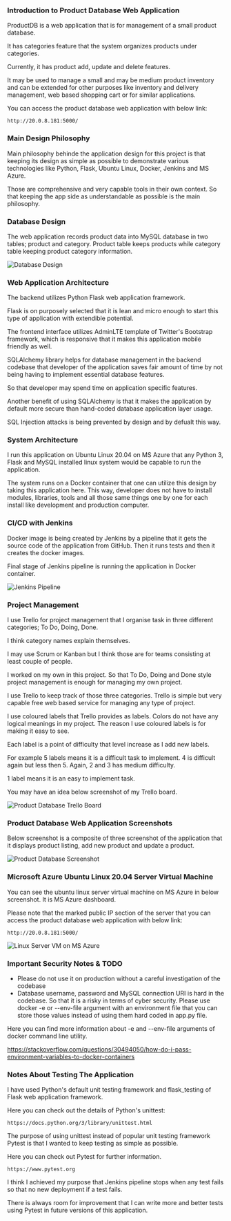 ### Introduction to Product Database Web Application ###

ProductDB is a web application that is for management
of a small product database.

It has categories feature that the system organizes products
under categories.

Currently, it has product add, update and delete features.

It may be used to manage a small and may be medium product inventory
and can be extended for other purposes like inventory and delivery
management, web based shopping cart or for similar applications.

You can access the product database web application with below link:

```
http://20.0.8.181:5000/
```

### Main Design Philosophy ###

Main philosophy behinde the application design for this project is that keeping
its design as simple as possible to demonstrate various technologies like
Python, Flask, Ubuntu Linux, Docker, Jenkins and MS Azure.

Those are comprehensive and very capable tools in their own context. So that
keeping the app side as understandable as possible is the main philosophy.

### Database Design ###

The web application records product data into MySQL database in two
tables; product and category. Product table keeps products while
category table keeping product category information.

![Database Design](/images/db-design-20-06-2022.png)

### Web Application Architecture ###

The backend utilizes Python Flask web application framework.

Flask is on purposely selected that it is lean and micro enough
to start this type of application with extendible potential.

The frontend interface utilizes AdminLTE template of Twitter's
Bootstrap framework, which is responsive that it makes this application
mobile friendly as well.

SQLAlchemy library helps for database management in the backend codebase
that developer of the application saves fair amount of time by not being 
having to implement essential database features.

So that developer may spend time on application specific features.

Another benefit of using SQLAlchemy is that it makes the application
by default more secure than hand-coded database application layer usage.

SQL Injection attacks is being prevented by design and by defualt this way.

### System Architecture ###

I run this application on Ubuntu Linux 20.04 on MS Azure that any Python 3,
Flask and MySQL installed linux system would be capable to run the application.

The system runs on a Docker container that one can utilize this design by taking
this application here. This way, developer does not have to install modules, libraries,
tools and all those same things one by one for each install like development
and production computer.

### CI/CD with Jenkins ###

Docker image is being created by Jenkins by a pipeline that it gets the source
code of the application from GitHub. Then it runs tests and then it creates the
docker images.

Final stage of Jenkins pipeline is running the application in Docker container.

![Jenkins Pipeline](/images/jenkins-pipeline-21-07-2022.png)

### Project Management ###

I use Trello for project management that I organise task in three different
categories; To Do, Doing, Done.

I think category names explain themselves.

I may use Scrum or Kanban but I think those are for teams consisting at least
couple of people.

I worked on my own in this project. So that To Do, Doing and Done style project
management is enough for managing my own project.

I use Trello to keep track of those three categories. Trello is simple but very
capable free web based service for managing any type of project.

I use coloured labels that Trello provides as labels. Colors do not have
any logical meanings in my project. The reason I use coloured labels is for
making it easy to see.

Each label is a point of difficulty that level increase as I add new labels.

For example 5 labels means it is a difficult task to implement. 4 is difficult
again but less then 5. Again, 2 and 3 has medium difficulty.

1 label means it is an easy to implement task.

You may have an idea below screenshot of my Trello board.

![Product Database Trello Board](/images/my-trello-board-21-07-2022.png)

### Product Database Web Application Screenshots ###

Below screenshot is a composite of three screenshot of the application
that it displays product listing, add new product and update a product.

![Product Database Screenshot](/images/product-db-screenshot-whole.png)

### Microsoft Azure Ubuntu Linux 20.04 Server Virtual Machine ###

You can see the ubuntu linux server virtual machine on MS Azure in below
screenshot. It is MS Azure dashboard.

Please note that the marked public IP section of the server that you can
access the product database web application with below link:

```
http://20.0.8.181:5000/
```

![Linux Server VM on MS Azure](/images/ms-azure-dashboard-my-linux-server-vm-21-07-2022.png)

### Important Security Notes & TODO ###

* Please do not use it on production without a careful investigation of the codebase
* Database username, password and MySQL connection URI is hard in the codebase. So that
it is a risky in terms of cyber security. Please use docker -e or --env-file argument
with an environment file that you can store those values instead of using them
hard coded in app.py file.

Here you can find more information about -e and --env-file arguments of docker command
line utility.

https://stackoverflow.com/questions/30494050/how-do-i-pass-environment-variables-to-docker-containers

### Notes About Testing The Application ###

I have used Python's default unit testing framework and flask_testing of Flask
web application framework.

Here you can check out the details of Python's unittest:

```
https://docs.python.org/3/library/unittest.html
```

The purpose of using unittest instead of popular unit testing framework Pytest is
that I wanted to keep testing as simple as possible.

Here you can check out Pytest for further information.

```
https://www.pytest.org
```

I think I achieved my purpose that Jenkins pipeline stops
when any test fails so that no new deployment if a test fails.

There is always room for improvement that I can write more and better
tests using Pytest in future versions of this application.
